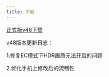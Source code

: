 ```yaml
---
title: 下载
---
```


[正式版v48下载](https://wwwj.lanzouw.com/iTUtl29jm3wd)

v48版本更新日志：

1.修复EC模式下HDR画质无法开启的问题

2.优化手机上修改后的流畅性